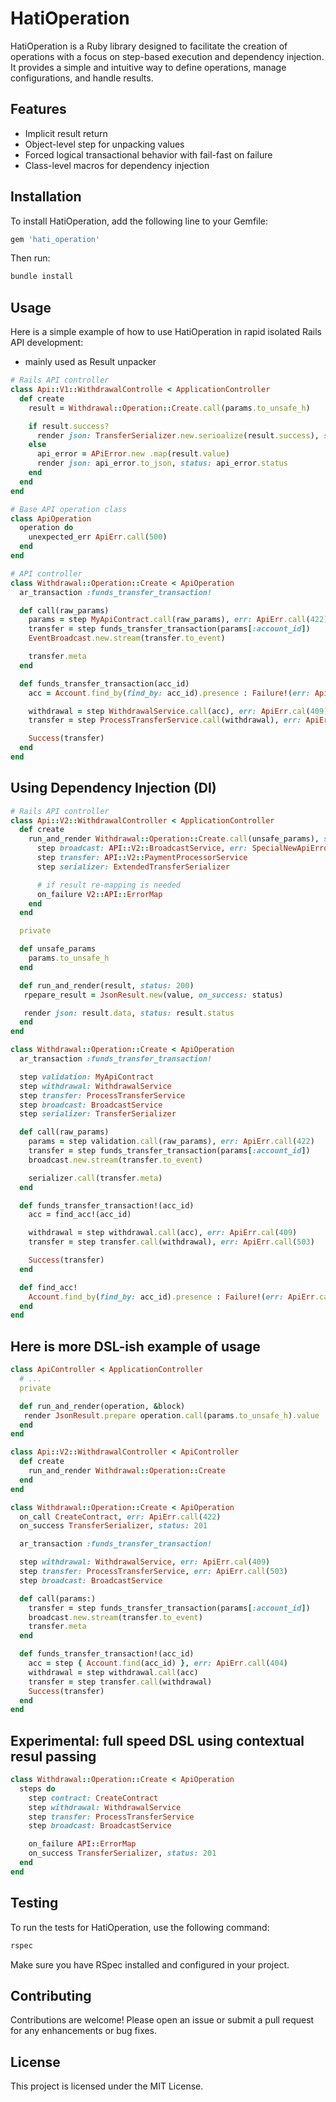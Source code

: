 # HatiOperation

HatiOperation is a Ruby library designed to facilitate the creation of operations with a focus on step-based execution and dependency injection. It provides a simple and intuitive way to define operations, manage configurations, and handle results.

## Features

- Implicit result return
- Object-level step for unpacking values
- Forced logical transactional behavior with fail-fast on failure
- Class-level macros for dependency injection

## Installation

To install HatiOperation, add the following line to your Gemfile:

```ruby
gem 'hati_operation'
```

Then run:

```bash
bundle install
```

## Usage

Here is a simple example of how to use HatiOperation in rapid isolated Rails API development:

- mainly used as Result unpacker

```ruby
# Rails API controller
class Api::V1::WithdrawalControlle < ApplicationController
  def create
    result = Withdrawal::Operation::Create.call(params.to_unsafe_h)

    if result.success?
      render json: TransferSerializer.new.serioalize(result.success), status: 201
    else
      api_error = APiError.new .map(result.value)
      render json: api_error.to_json, status: api_error.status
    end
  end
end

# Base API operation class
class ApiOperation
  operation do
    unexpected_err ApiErr.call(500)
  end
end

# API controller
class Withdrawal::Operation::Create < ApiOperation
  ar_transaction :funds_transfer_transaction!

  def call(raw_params)
    params = step MyApiContract.call(raw_params), err: ApiErr.call(422)
    transfer = step funds_transfer_transaction(params[:account_id])
    EventBroadcast.new.stream(transfer.to_event)

    transfer.meta
  end

  def funds_transfer_transaction(acc_id)
    acc = Account.find_by(find_by: acc_id).presence : Failure!(err: ApiErr.call(404))

    withdrawal = step WithdrawalService.call(acc), err: ApiErr.cal(409)
    transfer = step ProcessTransferService.call(withdrawal), err: ApiErr.call(503)

    Success(transfer)
  end
end

```

## Using Dependency Injection (DI)

```ruby
# Rails API controller
class Api::V2::WithdrawalController < ApplicationController
  def create
    run_and_render Withdrawal::Operation::Create.call(unsafe_params), status: 201  do
      step broadcast: API::V2::BroadcastService, err: SpecialNewApiError
      step transfer: API::V2::PaymentProcessorService
      step serializer: ExtendedTransferSerializer

      # if result re-mapping is needed
      on_failure V2::API::ErrorMap
    end
  end

  private

  def unsafe_params
    params.to_unsafe_h
  end

  def run_and_render(result, status: 200)
   rpepare_result = JsonResult.new(value, on_success: status)

   render json: result.data, status: result.status
  end
end

class Withdrawal::Operation::Create < ApiOperation
  ar_transaction :funds_transfer_transaction!

  step validation: MyApiContract
  step withdrawal: WithdrawalService
  step transfer: ProcessTransferService
  step broadcast: BroadcastService
  step serializer: TransferSerializer

  def call(raw_params)
    params = step validation.call(raw_params), err: ApiErr.call(422)
    transfer = step funds_transfer_transaction(params[:account_id])
    broadcast.new.stream(transfer.to_event)

    serializer.call(transfer.meta)
  end

  def funds_transfer_transaction!(acc_id)
    acc = find_acc!(acc_id)

    withdrawal = step withdrawal.call(acc), err: ApiErr.cal(409)
    transfer = step transfer.call(withdrawal), err: ApiErr.call(503)

    Success(transfer)
  end

  def find_acc!
    Account.find_by(find_by: acc_id).presence : Failure!(err: ApiErr.call(404))
  end
end
```

## Here is more DSL-ish example of usage

```ruby
class ApiController < ApplicationController
  # ...
  private

  def run_and_render(operation, &block)
   render JsonResult.prepare operation.call(params.to_unsafe_h).value
  end
end

class Api::V2::WithdrawalController < ApiController
  def create
    run_and_render Withdrawal::Operation::Create
  end
end

class Withdrawal::Operation::Create < ApiOperation
  on_call CreateContract, err: ApiErr.call(422)
  on_success TransferSerializer, status: 201

  ar_transaction :funds_transfer_transaction!

  step withdrawal: WithdrawalService, err: ApiErr.cal(409)
  step transfer: ProcessTransferService, err: ApiErr.call(503)
  step broadcast: BroadcastService

  def call(params:)
    transfer = step funds_transfer_transaction(params[:account_id])
    broadcast.new.stream(transfer.to_event)
    transfer.meta
  end

  def funds_transfer_transaction!(acc_id)
    acc = step { Account.find(acc_id) }, err: ApiErr.call(404)
    withdrawal = step withdrawal.call(acc)
    transfer = step transfer.call(withdrawal)
    Success(transfer)
  end
end
```

## Experimental: full speed DSL using contextual resul passing

```ruby
class Withdrawal::Operation::Create < ApiOperation
  steps do
    step contract: CreateContract
    step withdrawal: WithdrawalService
    step transfer: ProcessTransferService
    step broadcast: BroadcastService

    on_failure API::ErrorMap
    on_success TransferSerializer, status: 201
  end
end
```

## Testing

To run the tests for HatiOperation, use the following command:

```bash
rspec
```

Make sure you have RSpec installed and configured in your project.

## Contributing

Contributions are welcome! Please open an issue or submit a pull request for any enhancements or bug fixes.

## License

This project is licensed under the MIT License.
